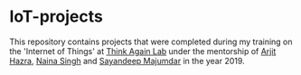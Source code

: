 # IoT-projects
This repository contains projects that were completed during my training on the 'Internet of Things' at [Think Again Lab](https://www.thinkagainlab.com/) under the mentorship of [Arjit Hazra](https://www.linkedin.com/in/thinkerarijithajra/), [Naina Singh](https://www.linkedin.com/in/thinkernaina/) and [Sayandeep Majumdar](https://www.linkedin.com/in/connectwithsayandeep/) in the year 2019.  
